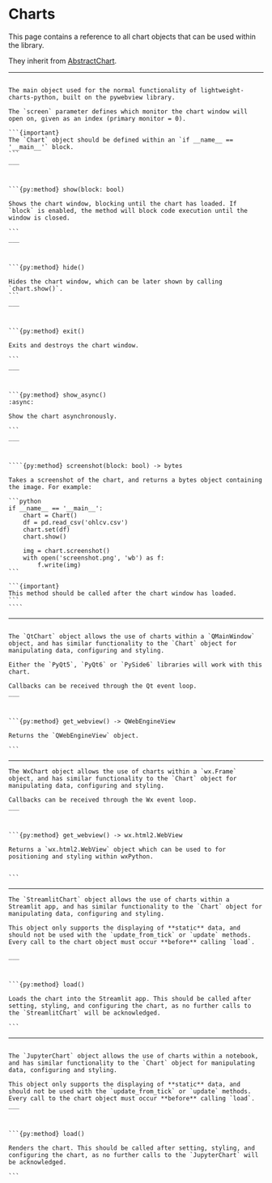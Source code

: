 # Charts

This page contains a reference to all chart objects that can be used within the library.

They inherit from [AbstractChart](#AbstractChart).

___

`````{py:class} Chart(width: int, height: int, x: int, y: int, title: str, screen: int, on_top: bool, maximize: bool, debug: bool, toolbox: bool, inner_width: float, inner_height: float, scale_candles_only: bool)

The main object used for the normal functionality of lightweight-charts-python, built on the pywebview library.

The `screen` parameter defines which monitor the chart window will open on, given as an index (primary monitor = 0).

```{important}
The `Chart` object should be defined within an `if __name__ == '__main__'` block.
```
___



```{py:method} show(block: bool)

Shows the chart window, blocking until the chart has loaded. If `block` is enabled, the method will block code execution until the window is closed.

```
___



```{py:method} hide()

Hides the chart window, which can be later shown by calling `chart.show()`.
```
___



```{py:method} exit()

Exits and destroys the chart window.

```
___



```{py:method} show_async()
:async:

Show the chart asynchronously.

```
___



````{py:method} screenshot(block: bool) -> bytes

Takes a screenshot of the chart, and returns a bytes object containing the image. For example:

```python
if __name__ == '__main__':
    chart = Chart()
    df = pd.read_csv('ohlcv.csv')
    chart.set(df)
    chart.show()
    
    img = chart.screenshot()
    with open('screenshot.png', 'wb') as f:
        f.write(img)
```

```{important}
This method should be called after the chart window has loaded.
```
````

`````
___



````{py:class} QtChart(widget: QWidget)

The `QtChart` object allows the use of charts within a `QMainWindow` object, and has similar functionality to the `Chart` object for manipulating data, configuring and styling.

Either the `PyQt5`, `PyQt6` or `PySide6` libraries will work with this chart.

Callbacks can be received through the Qt event loop.
___



```{py:method} get_webview() -> QWebEngineView

Returns the `QWebEngineView` object.

```
````
___



````{py:class} WxChart(parent: WxPanel)
The WxChart object allows the use of charts within a `wx.Frame` object, and has similar functionality to the `Chart` object for manipulating data, configuring and styling.

Callbacks can be received through the Wx event loop.
___



```{py:method} get_webview() -> wx.html2.WebView

Returns a `wx.html2.WebView` object which can be used to for positioning and styling within wxPython.


```
````
___



````{py:class} StreamlitChart
The `StreamlitChart` object allows the use of charts within a Streamlit app, and has similar functionality to the `Chart` object for manipulating data, configuring and styling.

This object only supports the displaying of **static** data, and should not be used with the `update_from_tick` or `update` methods. Every call to the chart object must occur **before** calling `load`.

___



```{py:method} load()

Loads the chart into the Streamlit app. This should be called after setting, styling, and configuring the chart, as no further calls to the `StreamlitChart` will be acknowledged.

```
````
___



````{py:class} JupyterChart

The `JupyterChart` object allows the use of charts within a notebook, and has similar functionality to the `Chart` object for manipulating data, configuring and styling.

This object only supports the displaying of **static** data, and should not be used with the `update_from_tick` or `update` methods. Every call to the chart object must occur **before** calling `load`.
___



```{py:method} load()

Renders the chart. This should be called after setting, styling, and configuring the chart, as no further calls to the `JupyterChart` will be acknowledged. 

```
````
